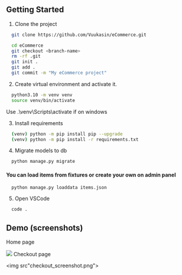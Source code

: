 ## Getting Started

1. Clone the project
```bash
  git clone https://github.com/Vuukasin/eCommerce.git

  cd eCommerce
  git checkout <branch-name>
  rm -rf .git
  git init .
  git add .
  git commit -m "My eCommerce project"
```

2. Create virtual environment and activate it.
```bash
  python3.10 -m venv venv
  source venv/bin/activate
```
Use .\venv\Scripts\activate if on windows

3. Install requirements 
```bash
  (venv) python -m pip install pip --upgrade
  (venv) python -m pip install -r requirements.txt
```

4. Migrate models to db
```bash
  python manage.py migrate
```

#### You can load items from fixtures or create your own on admin panel
```bash
  python manage.py loaddata items.json
```

5. Open VSCode
```bash
  code .
```

## Demo (screenshots)
Home page

<img src="home_screenshot.png">
Checkout page

<img src"checkout_screenshot.png">
